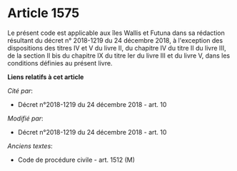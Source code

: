 # Article 1575

Le présent code est applicable aux îles Wallis et Futuna dans sa rédaction résultant du décret n° 2018-1219 du 24 décembre
2018, à l'exception des dispositions des titres IV et V du livre II, du chapitre IV du titre II du livre III, de la section
II bis du chapitre IX du titre Ier du livre III et du livre V, dans les conditions définies au présent livre.

**Liens relatifs à cet article**

_Cité par_:

  - Décret n°2018-1219 du 24 décembre 2018 - art. 10

_Modifié par_:

  - Décret n°2018-1219 du 24 décembre 2018 - art. 10

_Anciens textes_:

  - Code de procédure civile - art. 1512 (M)
